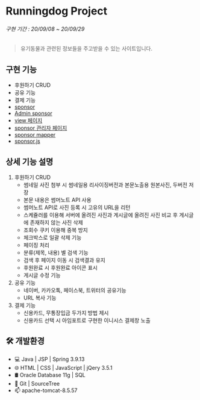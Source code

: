 # Runningdog Project
###### 구현 기간 : 20/09/08 ~ 20/09/29
> 유기동물과 관련된 정보들을 주고받을 수 있는 사이트입니다.

## 구현 기능
+ 후원하기 CRUD
+ 공유 기능
+ 결제 기능
+ [sponsor](https://github.com/dydhslxl7/runningdog/tree/main/src/main/java/com/kh/runningdog/sponsor)
+ [Admin sponsor](https://github.com/dydhslxl7/runningdog/tree/main/src/main/java/com/kh/runningdog/admin/sponsor/controller)
+ [view 페이지](https://github.com/dydhslxl7/runningdog/tree/main/src/main/webapp/WEB-INF/views/sponsor)
+ [sponsor 관리자 페이지](https://github.com/dydhslxl7/runningdog/tree/main/src/main/webapp/WEB-INF/views/admin/userBoard)
+ [sponsor mapper](https://github.com/dydhslxl7/runningdog/tree/main/src/main/resources/mappers)
+ [sponsor.js](https://github.com/dydhslxl7/runningdog/blob/main/src/main/webapp/resources/common/js/sponsor.js)

## 상세 기능 설명
1. 후원하기 CRUD
   + 썸네일 사진 첨부 시 썸네일용 리사이징버전과 본문노출용 원본사진, 두버전 저장
   + 본문 내용은 썸머노트 API 사용
   + 썸머노트 API로 사진 등록 시 고유의 URL을 리턴
   + 스케쥴러를 이용해 서버에 올려진 사진과 게시글에 올려진 사진 비교 후 게시글에 존재하지 않는 사진 삭제
   + 조회수 쿠키 이용해 중복 방지
   + 체크박스로 일괄 삭제 기능
   + 페이징 처리
   + 분류(제목, 내용) 별 검색 기능
   + 검색 후 페이지 이동 시 검색결과 유지
   + 후원완료 시 후원완료 아이콘 표시
   + 게시글 수정 기능
2. 공유 기능
   + 네이버, 카카오톡, 페이스북, 트위터의 공유기능
   + URL 복사 기능
3. 결제 기능
   + 신용카드, 무통장입금 두가지 방법 제시
   + 신용카드 선택 시 아임포트로 구현한 이니시스 결제창 노출

## 🛠 개발환경
+ &#128187; Java | JSP | Spring 3.9.13
+ &#127760; HTML | CSS | JavaScript | jQery 3.5.1
+ 🛢 Oracle Database 11g | SQL
+ &#128295; Git | SourceTree
+ &#128235; apache-tomcat-8.5.57

